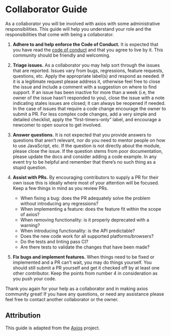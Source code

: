 # Collaborator Guide

As a collaborator you will be involved with axios with some administrative
responsibilities. This guide will help you understand your role and the
responsibilities that come with being a collaborator.

1. __Adhere to and help enforce the Code of Conduct.__ It is expected that you
have read the [code of conduct](https://github.com/chingu-x/moitweets/blob/development/docs/CODE_OF_CONDUCT.md)
and that you agree to live by it. This community should be friendly and
welcoming.

1. __Triage issues.__ As a collaborator you may help sort through the issues
that are reported. Issues vary from bugs, regressions, feature requests,
questions, etc. Apply the appropriate label(s) and respond as needed. If it is
a legitimate request please address it, otherwise feel free to close the issue
and include a comment with a suggestion on where to find support. If an issue
has been inactive for more than a week (i.e, the owner of the issue hasn’t
responded to you), close the issue with a note indicating stales issues are
closed; it can always be reopened if needed. In the case of issues that require
a code change encourage the owner to submit a PR. For less complex code changes,
add a very simple and detailed checklist, apply the “first-timers-only” label,
and encourage a newcomer to open source to get involved.

1. __Answer questions.__ It is not expected that you provide answers to
questions that aren’t relevant, nor do you need to mentor people on how to use
JavaScript, etc. If the question is not directly about the module, please close
the issue. If the question stems from poor documentation, please update the
docs and consider adding a code example. In any event try to be helpful and
remember that there’s no such thing as a stupid question.

1. __Assist with PRs.__ By encouraging contributors to supply a PR for their
own issue this is ideally where most of your attention will be focused. Keep a
few things in mind as you review PRs.
	- When fixing a bug: does the PR adequately solve the problem without
	introducing any regressions?
	- When implementing a feature: does the feature fit within the scope of axios?
	- When removing functionality: is it properly deprecated with a warning?
	- When introducing functionality: is the API predictable?
	- Does the new code work for all supported platforms/browsers?
	- Do the tests and linting pass CI?
	- Are there tests to validate the changes that have been made?

1. __Fix bugs and implement features.__ When things need to be fixed or
implemented and a PR can’t wait, you may do things yourself. You should still
submit a PR yourself and get it checked off by at least one other contributor.
Keep the points from number 4 in consideration as you push your code.

Thank you again for your help as a collaborator and in making axios community
great! If you have any questions, or need any assistance please feel free to
contact another collaborator or the owner.

## Attribution

This guide is adapted from the [Axios](https://github.com/axios/axios) project.